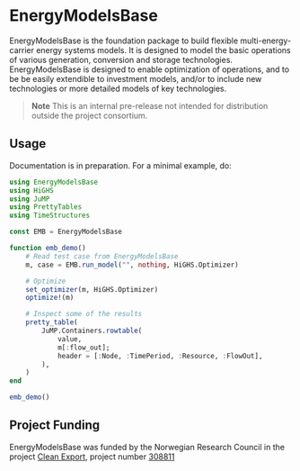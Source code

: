 # EnergyModelsBase

<!---
[![Code Style: Blue](https://img.shields.io/badge/code%20style-blue-4495d1.svg)](https://github.com/invenia/BlueStyle)
--->
EnergyModelsBase is the foundation package to build flexible multi-energy-carrier energy systems models. It is designed to model the basic operations of various generation, conversion and storage technologies. EnergyModelsBase is designed to enable optimization of operations, and to be be easily extendible to investment models, and/or to include new technologies or more detailed models of key technologies.

> **Note**
> This is an internal pre-release not intended for distribution outside the project consortium. 

## Usage

Documentation is in preparation. For a minimal example, do:

```julia
using EnergyModelsBase
using HiGHS
using JuMP
using PrettyTables
using TimeStructures

const EMB = EnergyModelsBase

function emb_demo()
    # Read test case from EnergyModelsBase
    m, case = EMB.run_model("", nothing, HiGHS.Optimizer)

    # Optimize
    set_optimizer(m, HiGHS.Optimizer)
    optimize!(m)

    # Inspect some of the results
    pretty_table(
        JuMP.Containers.rowtable(
            value,
            m[:flow_out];
            header = [:Node, :TimePeriod, :Resource, :FlowOut],
        ),
    )
end

emb_demo()
```


## Project Funding

EnergyModelsBase was funded by the Norwegian Research Council in the project [Clean Export](https://www.sintef.no/en/projects/2020/cleanexport/), project number [308811](https://prosjektbanken.forskningsradet.no/project/FORISS/308811)